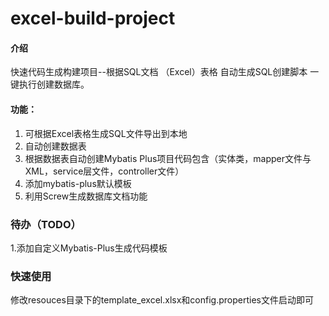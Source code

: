 # excel-build-project

#### 介绍
快速代码生成构建项目--根据SQL文档 （Excel）表格 自动生成SQL创建脚本 一键执行创建数据库。

#### 功能：
1. 可根据Excel表格生成SQL文件导出到本地
2. 自动创建数据表
3. 根据数据表自动创建Mybatis Plus项目代码包含（实体类，mapper文件与XML，service层文件，controller文件）
4. 添加mybatis-plus默认模板
5. 利用Screw生成数据库文档功能

### 待办（TODO）
1.添加自定义Mybatis-Plus生成代码模板


### 快速使用
修改resouces目录下的template_excel.xlsx和config.properties文件启动即可
